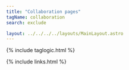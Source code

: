 ```yaml
---
title: "Collaboration pages"
tagName: collaboration
search: exclude

layout: ../../../../layouts/MainLayout.astro
---
```


{% include taglogic.html %}

{% include links.html %}
